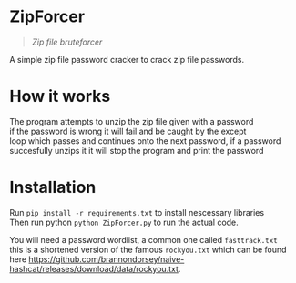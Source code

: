 # ZipForcer
> *Zip file bruteforcer*

A simple zip file password cracker to crack zip file passwords.

# How it works

The program attempts to unzip the zip file given with a password\
if the password is wrong it will fail and be caught by the except\
loop which passes and continues onto the next password, if a password\
succesfully unzips it it will stop the program and print the password

# Installation

Run `pip install -r requirements.txt` to install nescessary libraries\
Then run python `python ZipForcer.py` to run the actual code.

You will need a password wordlist, a common one called `fasttrack.txt`\
this is a shortened version of the famous `rockyou.txt` which can be found\
here https://github.com/brannondorsey/naive-hashcat/releases/download/data/rockyou.txt.

